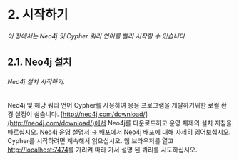 # 2. 시작하기
###### 이 장에서는 Neo4j 및 Cypher 쿼리 언어를 빨리 시작할 수 있습니다.
## 2.1. Neo4j 설치
###### Neo4j 설치 시작하기.

Neo4j 및 해당 쿼리 언어 Cypher를 사용하여 응용 프로그램을 개발하기위한 로컬 환경 설정이 쉽습니다. [http://neo4j.com/download/](http://neo4j.com/download/)에서 Neo4j를 다운로드하고 운영 체제의 설치 지침을 따르십시오. [Neo4j 운영 설명서 → 배포](https://neo4j.com/docs/operations-manual/current/installation/)에서 Neo4j 배포에 대해 자세히 읽어보십시오. Cypher를 시작하려면 계속해서 읽으십시오. 웹 브라우저를 열고 [http://localhost:7474](http://localhost:7474)를 가리켜 따라 가서 설명 된 쿼리를 시도하십시오.
